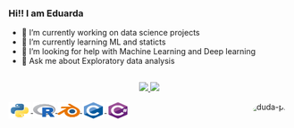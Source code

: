 ### Hi!! I am Eduarda 
- 🔭 I’m currently working on data science projects
- 🌱 I’m currently learning ML and staticts
- 🤔 I’m looking for help with Machine Learning and Deep learning
- 💬 Ask me about Exploratory data analysis

##

<div align="center">
  <a href="https://github.com/EDVFprog">
  <img height="150em" src="https://github-readme-stats.vercel.app/api?username=EDVFprog&show_icons=true&theme=synthwave&include_all_commits=true&count_private=true"/>
  <img height="150em" src="https://github-readme-stats.vercel.app/api/top-langs/?username=EDVFprog&layout=compact&langs_count=7&theme=synthwave"/>
</div>
<div style="display: inline_block"><br>
  <img align="center" alt="Duda-Python" height="30" width="40" src="https://raw.githubusercontent.com/devicons/devicon/master/icons/python/python-original.svg">
  <img align="center" alt="Duda-r" height="30" width="40" src="https://raw.githubusercontent.com/devicons/devicon/master/icons/r/r-original.svg">
  <img align="center" alt="Duda-blender" height="30" width="40" src="https://raw.githubusercontent.com/devicons/devicon/master/icons/blender/blender-original.svg">
  <img align="center" alt="Duda-C" height="30" width="40" src="https://raw.githubusercontent.com/devicons/devicon/master/icons/c/c-original.svg">
  <img align="center" alt="Duda-Csharp" height="30" width="40" src="https://raw.githubusercontent.com/devicons/devicon/master/icons/csharp/csharp-original.svg">
   <img align="right" alt="duda-pic" height="150" style="border-radius:50px;" 
 src="https://i.pinimg.com/originals/a6/23/9e/a6239e484c34e9a1eebfdeb6a91fc454.jpg">
</div>
  
  ##
